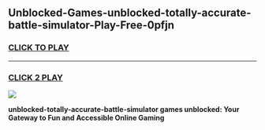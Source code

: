 
## Unblocked-Games-unblocked-totally-accurate-battle-simulator-Play-Free-0pfjn
<h3>
<a href="https://premium76.site?title=unblocked-totally-accurate-battle-simulator&ref=20M">CLICK TO PLAY</a></h3>
<hr>

<h3>
<a href="https://premium76.site?title=unblocked-totally-accurate-battle-simulator&ref=20M">CLICK 2 PLAY</a>
  
</h3>

<a href="https://premium76.site?title=unblocked-totally-accurate-battle-simulator&ref=19M"><img src="https://clearcache.store/games.png"></a>


**unblocked-totally-accurate-battle-simulator games unblocked: Your Gateway to Fun and Accessible Online Gaming**
